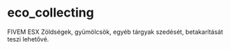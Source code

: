 # eco_collecting
FIVEM ESX Zöldségek, gyümölcsök, egyéb tárgyak szedését, betakarítását teszi lehetővé. 

